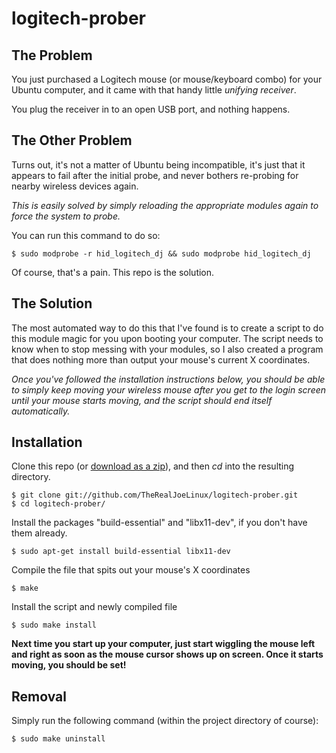 logitech-prober
===============

The Problem
-----------
You just purchased a Logitech mouse (or mouse/keyboard combo) for your Ubuntu computer, and it came with that handy little _unifying receiver_.

You plug the receiver in to an open USB port, and nothing happens.

The Other Problem
-----------------
Turns out, it's not a matter of Ubuntu being incompatible, it's just that it appears to fail after the initial probe, and never bothers re-probing for nearby wireless devices again.

*This is easily solved by simply reloading the appropriate modules again to force the system to probe.*

You can run this command to do so:

    $ sudo modprobe -r hid_logitech_dj && sudo modprobe hid_logitech_dj

Of course, that's a pain. This repo is the solution.

The Solution
------------
The most automated way to do this that I've found is to create a script to do this module magic for you upon booting your computer. The script needs to know when to stop messing with your modules, so I also created a program that does nothing more than output your mouse's current X coordinates.

_Once you've followed the installation instructions below, you should be able to simply keep moving your wireless mouse after you get to the login screen until your mouse starts moving, and the script should end itself automatically._

Installation
------------
Clone this repo (or [download as a zip](https://github.com/TheRealJoeLinux/logitech-prober/zipball/master)), and then *cd* into the resulting directory.

    $ git clone git://github.com/TheRealJoeLinux/logitech-prober.git
    $ cd logitech-prober/

Install the packages "build-essential" and "libx11-dev", if you don't have them already.

    $ sudo apt-get install build-essential libx11-dev

Compile the file that spits out your mouse's X coordinates

    $ make

Install the script and newly compiled file

    $ sudo make install

**Next time you start up your computer, just start wiggling the mouse left and right as soon as the mouse cursor shows up on screen. Once it starts moving, you should be set!**

Removal
-------
Simply run the following command (within the project directory of course):

    $ sudo make uninstall
